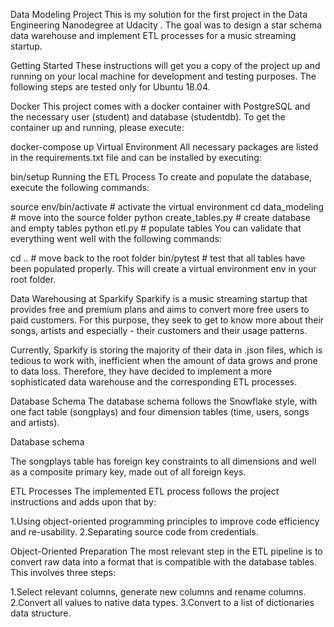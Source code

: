 Data Modeling Project
This is my solution for the first project in the Data Engineering Nanodegree at Udacity . The goal was to design a star schema data warehouse and implement ETL processes for a music streaming startup.

Getting Started
These instructions will get you a copy of the project up and running on your local machine for development and testing purposes. The following steps are tested only for Ubuntu 18.04.

Docker
This project comes with a docker container with PostgreSQL and the necessary user (student) and database (studentdb). To get the container up and running, please execute:

docker-compose up
Virtual Environment
All necessary packages are listed in the requirements.txt file and can be installed by executing:

bin/setup
Running the ETL Process
To create and populate the database, execute the following commands:

source env/bin/activate   # activate the virtual environment
cd data_modeling          # move into the source folder
python create_tables.py   # create database and empty tables
python etl.py             # populate tables
You can validate that everything went well with the following commands:

cd ..                    # move back to the root folder
bin/pytest               # test that all tables have been populated properly.
This will create a virtual environment env in your root folder.

Data Warehousing at Sparkify
Sparkify is a music streaming startup that provides free and premium plans and aims to convert more free users to paid customers. For this purpose, they seek to get to know more about their songs, artists and especially - their customers and their usage patterns.

Currently, Sparkify is storing the majority of their data in .json files, which is tedious to work with, inefficient when the amount of data grows and prone to data loss. Therefore, they have decided to implement a more sophisticated data warehouse and the corresponding ETL processes.

Database Schema
The database schema follows the Snowflake style, with one fact table (songplays) and four dimension tables (time, users, songs and artists).

Database schema

The songplays table has foreign key constraints to all dimensions and well as a composite primary key, made out of all foreign keys.

ETL Processes
The implemented ETL process follows the project instructions and adds upon that by:

1.Using object-oriented programming principles to improve code efficiency and re-usability.
2.Separating source code from credentials.

Object-Oriented Preparation
The most relevant step in the ETL pipeline is to convert raw data into a format that is compatible with the database tables. This involves three steps:

1.Select relevant columns, generate new columns and rename columns.
2.Convert all values to native data types.
3.Convert to a list of dictionaries data structure.
